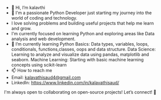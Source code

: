 - 👋 Hi, I’m kalavthi
- 👀 I'm a passionate Python Developer just starting my journey into the world of coding and technology.
-  I love solving problems and building useful projects that help me learn and grow. 
-  I'm currently focused on learning Python and exploring areas like Data analysis and web development.
- 🌱 I’m currently learning Python Basics: Data types, variables, loops, conditionals, functions,classes, oops and data structure.
  Data Science: Learning to analyze and visualize data using pandas, matplotlib and seaborn.
 Machine Learning: Starting with basic machine learning concepts using scikit-learn
- 📫 How to reach me
- Email: kalavathisaud4@gmail.com
-  LinkedIn: https://www.linkedin.com/in/kalavathisaud/ 

I'm always open to collaborating on open-source projects! Let’s connect! 🤝


